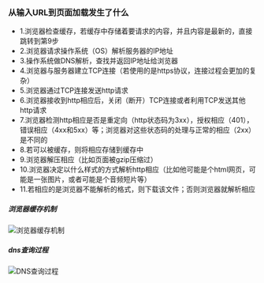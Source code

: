 ### 从输入URL到页面加载发生了什么
- 1.浏览器检查缓存，若缓存中存储着要请求的内容，并且内容是最新的，直接跳转到第9步
- 2.浏览器请求操作系统（OS）解析服务器的IP地址
- 3.操作系统做DNS解析，查找并返回IP地址给浏览器
- 4.浏览器与服务器建立TCP连接（若使用的是https协议，连接过程会更加的复杂）
- 5.浏览器通过TCP连接发送http请求
- 6.浏览器接收到http相应后，关闭（断开）TCP连接或者利用TCP发送其他http请求
- 7.浏览器检测http相应是否是重定向（http状态码为3xx），授权相应（401），错误相应（4xx和5xx）等；浏览器对这些状态码的处理与正常的相应（2xx）是不同的
- 8.若可以被缓存，则将相应存储到缓存中
- 9.浏览器解压相应（比如页面被gzip压缩过）
- 10.浏览器决定以什么样式的方式解析http相应（比如他可能是个html网页，可能是一张图片，或者可能是个音频短片等）
- 11.若相应的是浏览器不能解析的格式，则下载该文件；否则浏览器就解析相应

##### **浏览器缓存机制**
![浏览器缓存机制](https://upload-images.jianshu.io/upload_images/3160413-fb75e5af66606680.png?imageMogr2/auto-orient/strip%7CimageView2/2/w/692)

##### **dns查询过程**
![DNS查询过程](http://images.gitbook.cn/d1f9f930-3bd6-11e7-8c7f-a5fedde013bb)
